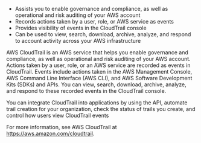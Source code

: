 - Assists you to enable governance and compliance, as well as operational and risk auditing of your AWS account
- Records actions taken by a user, role, or AWS service as events
- Provides visibility of events in the CloudTrail console
- Can be used to view, search, download, archive, analyze, and respond to account activity across your AWS infrastructure

AWS CloudTrail is an AWS service that helps you enable governance and compliance, as well as operational and risk auditing of your AWS account. Actions taken by a user, role, or an AWS service are recorded as events in CloudTrail. Events include actions taken in the AWS Management Console, AWS Command Line Interface (AWS CLI), and AWS Software Development Kits (SDKs) and APIs. You can view, search, download, archive, analyze, and respond to these recorded events in the CloudTrail console.

You can integrate CloudTrail into applications by using the API, automate trail creation for your organization, check the status of trails you create, and control how users view CloudTrail events

For more information, see AWS CloudTrail at 
https://aws.amazon.com/cloudtrail.
